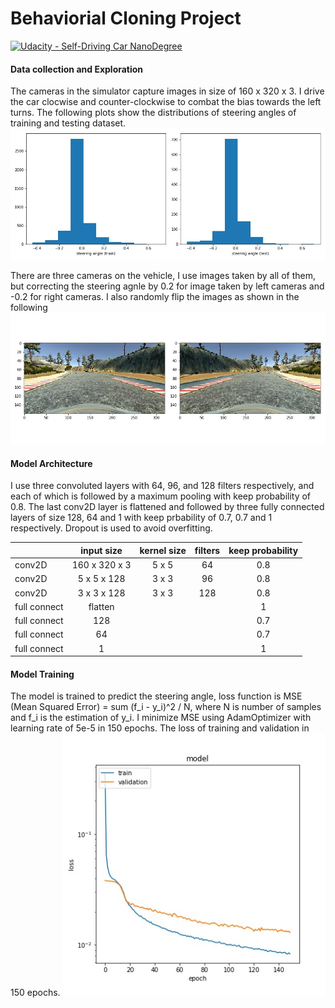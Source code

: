 # Behaviorial Cloning Project

[![Udacity - Self-Driving Car NanoDegree](https://s3.amazonaws.com/udacity-sdc/github/shield-carnd.svg)](http://www.udacity.com/drive)

#### Data collection and Exploration
The cameras in the simulator capture images in size of 160 x 320 x 3. I drive the car clocwise and counter-clockwise to combat the bias towards the left turns. The following plots show the distributions of steering angles of training and testing dataset.
<img src="./images/train_test_angle.jpg" width="520"/>

There are three cameras on the vehicle, I use images taken by all of them, but correcting the steering agnle by 0.2 for image taken by left cameras and -0.2 for right cameras. I also randomly flip the images as shown in the following
<img src="./images/image_flip.jpg" width="620"/>

#### Model Architecture
I use three convoluted layers with 64, 96, and 128 filters respectively, and each of which is followed by a maximum pooling with keep probability of 0.8. The last conv2D layer is flattened and followed by three fully connected layers of size 128, 64 and 1 with keep prbability of 0.7, 0.7 and 1 respectively. Dropout is used to avoid overfitting.

|               | input size    | kernel size | filters | keep probability |
| ------------  |:-------------:|:-----------:|:-------:|:----------------:|
|    conv2D     | 160 x 320 x 3 |    5 x 5    |    64   |      0.8         |
|    conv2D     | 5 x 5 x 128   |    3 x 3    |    96   |      0.8         |
|    conv2D     | 3 x 3 x 128   |    3 x 3    |   128   |      0.8         |
|  full connect | flatten       |             |         |      1           |
|  full connect | 128           |             |         |      0.7         |
|  full connect | 64            |             |         |      0.7         |
|  full connect | 1             |             |         |      1           |


#### Model Training
The model is trained to predict the steering angle, loss function is MSE (Mean Squared Error) = sum (f_i - y_i)^2 / N, where N is number of samples and f_i is the estimation of y_i. I minimize MSE using AdamOptimizer with learning rate of 5e-5 in 150 epochs. The loss of training and validation  in 150 epochs.
<img src="./images/loss.jpg" width="420"/>

